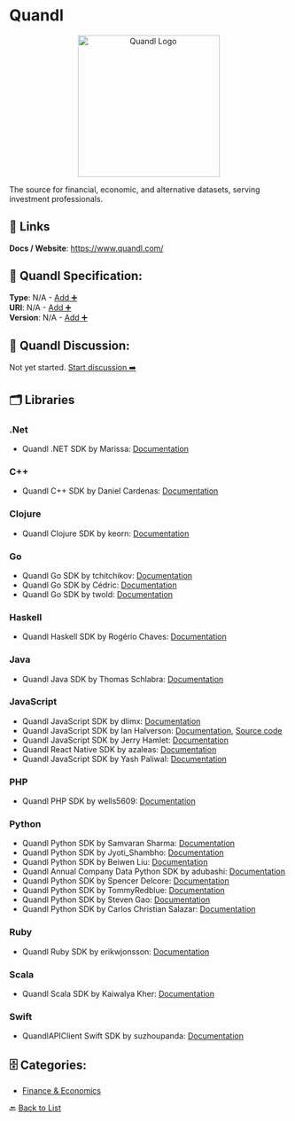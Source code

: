 # Quandl
<p align="center">
    <img width="256" src="https://raw.githubusercontent.com/apis-list/apis-list/main/apis/quandl/logo_256x256.png" alt="Quandl Logo"/>
</p>
The source for financial, economic, and alternative datasets, serving investment professionals.

##  🔗 Links
**Docs / Website**: https://www.quandl.com/

## 🧬 Quandl Specification:
**Type**: N/A - [Add ➕](https://github.com/apis-list/apis-list/edit/main/apis.yaml#L15957)  
**URI**: N/A - [Add ➕](https://github.com/apis-list/apis-list/edit/main/apis.yaml#L15957)  
**Version**: N/A - [Add ➕](https://github.com/apis-list/apis-list/edit/main/apis.yaml#L15957)

## 💬 Quandl Discussion:
Not yet started. [Start discussion ➡️](https://github.com/apis-list/apis-list/discussions/new)

## 🗂️ Libraries
### .Net
- Quandl .NET SDK by Marissa: [Documentation](https://github.com/paranoidTwitch/DotNetConnect.Quandl)
### C++
- Quandl C++ SDK by Daniel Cardenas: [Documentation](https://github.com/danielcardeenas/quandl-cpp)
### Clojure
- Quandl Clojure SDK by keorn: [Documentation](https://github.com/keorn/clj-quandl-api)
### Go
- Quandl Go SDK by tchitchikov: [Documentation](https://github.com/tchitchikov/instant_cocoa)
- Quandl Go SDK by Cédric: [Documentation](https://github.com/cedricmar/go-quandl)
- Quandl Go SDK by twold: [Documentation](https://github.com/twold/go-quandl)
### Haskell
- Quandl Haskell SDK by Rogério Chaves: [Documentation](https://github.com/rogeriochaves/quandl-downloader)
### Java
- Quandl Java SDK by Thomas Schlabra: [Documentation](https://github.com/TexanBackpacker/securities-data-calculator)
### JavaScript
- Quandl JavaScript SDK by dlimx: [Documentation](https://github.com/dlimx/stock-vis)
- Quandl JavaScript SDK by Ian Halverson: [Documentation](https://github.com/IDHalverson/quandl-eod-helper), [Source code](https://www.npmjs.com/package/quandl-eod-helper)
- Quandl JavaScript SDK by Jerry Hamlet: [Documentation](https://github.com/jhamlet/quandler)
- Quandl React Native SDK by azaleas: [Documentation](https://github.com/azaleas/react-native-stockticker)
- Quandl JavaScript SDK by Yash Paliwal: [Documentation](https://github.com/ypaliwal/quandlVisualizer)
### PHP
- Quandl PHP SDK by wells5609: [Documentation](https://github.com/wells5609/Quandl-PHP)
### Python
- Quandl Python SDK by Samvaran Sharma: [Documentation](https://github.com/samvaran/historical_stock_data)
- Quandl Python SDK by Jyoti_Shambho: [Documentation](https://github.com/JSidh/legendary-ttf)
- Quandl Python SDK by Beiwen Liu: [Documentation](https://github.com/BeiwenLiu/StockUp)
- Quandl Annual Company Data Python SDK by adubashi: [Documentation](https://github.com/adubashi/annualCompanyData)
- Quandl Python SDK by Spencer Delcore: [Documentation](https://github.com/sdelcore/quandl-retriever)
- Quandl Python SDK by TommyRedblue: [Documentation](https://github.com/TommyRedblue/quandl_viewer)
- Quandl Python SDK by Steven Gao: [Documentation](https://github.com/stevenlusonggao/Quandl-Python-API-Wrapper)
- Quandl Python SDK by Carlos Christian Salazar: [Documentation](https://github.com/ccsalazar/quandl-api)
### Ruby
- Quandl Ruby SDK by erikwjonsson: [Documentation](https://github.com/erikwjonsson/quandl_api_client)
### Scala
- Quandl Scala SDK by Kaiwalya Kher: [Documentation](https://github.com/kaiwalya/scandl)
### Swift
- QuandlAPIClient Swift SDK by suzhoupanda: [Documentation](https://github.com/suzhoupanda/QuandlAPIClient)


## 🗄️ Categories:
- [Finance & Economics](https://github.com/apis-list/apis-list#finance--economics-)

🔙  [Back to List](https://github.com/apis-list/apis-list)
